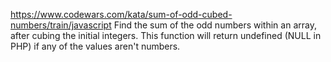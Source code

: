 https://www.codewars.com/kata/sum-of-odd-cubed-numbers/train/javascript
Find the sum of the odd numbers within an array, after cubing the initial integers. This function will return undefined (NULL in PHP) if any of the values aren't numbers.